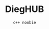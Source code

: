 <h1 style="text-align:center;">DiegHUB</h1>

<figure style="text-align:center;">

    c++ noobie

</figure>
